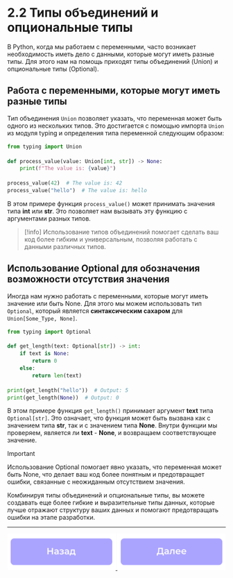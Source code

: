 # 2.2 Типы объединений и опциональные типы 
В Python, когда мы работаем с переменными, часто возникает необходимость иметь дело с данными, которые могут иметь разные типы. Для этого нам на помощь приходят типы объединений (Union) и опциональные типы (Optional).

## Работа с переменными, которые могут иметь разные типы
Тип объединения `Union` позволяет указать, что переменная может быть одного из нескольких типов. Это достигается с помощью импорта `Union` из модуля typing и определения типа переменной следующим образом:
```python
from typing import Union

def process_value(value: Union[int, str]) -> None:
    print(f"The value is: {value}")

process_value(42)  # The value is: 42
process_value("hello")  # The value is: hello
```

В этом примере функция `process_value()` может принимать значения типа **int** или **str**. Это позволяет нам вызывать эту функцию с аргументами разных типов.

> [!info]
> Использование типов объединений помогает сделать ваш код более гибким и универсальным, позволяя работать с данными различных типов.

## Использование Optional для обозначения возможности отсутствия значения
Иногда нам нужно работать с переменными, которые могут иметь значение или быть None. Для этого мы можем использовать тип `Optional`, который является **синтаксическим сахаром** для `Union[Some_Type, None]`.
```python
from typing import Optional

def get_length(text: Optional[str]) -> int:
    if text is None:
        return 0
    else:
        return len(text)

print(get_length("hello"))  # Output: 5
print(get_length(None))  # Output: 0
```

В этом примере функция `get_length()` принимает аргумент **text** типа `Optional[str]`. Это означает, что функция может быть вызвана как с значением типа **str**, так и с значением типа **None**. Внутри функции мы проверяем, является ли **text** - **None**, и возвращаем соответствующее значение.

> [!IMPORTANT]
> Использование Optional помогает явно указать, что переменная может быть None, что делает ваш код более понятным и предотвращает ошибки, связанные с неожиданным отсутствием значения.

Комбинируя типы объединений и опциональные типы, вы можете создавать еще более гибкие и выразительные типы данных, которые лучше отражают структуру ваших данных и помогают предотвращать ошибки на этапе разработки.

***

<div align="center">
    <a href="./Типизация_с_использованием_TypeVar.md">
        <img src="./assets/back.png" alt="Назад" style="width: 250px;">
    </a>
    <a href="./Типы_псевдонимов.md">
        <img src="./assets/next.png" alt="Далее" style="width: 250px;">
    </a>
</div>